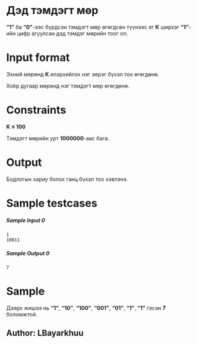 # Дэд тэмдэгт мөр
**“1”** ба **“0”**-ээс бүрдсэн тэмдэгт мөр өгөгдсөн түүнээс яг **К** ширхэг **“1”**-ийн цифр агуулсан дэд тэмдэг мөрийн тоог ол.

# Input format
Эхний мөрөнд **K** илэрхийлэх нэг эерэг бүхэл тоо өгөгдөнө.

Хоёр дугаар мөрөнд нэг тэмдэгт мөр өгөгдөнө.

# Constraints
**K &le; 100**

Тэмдэгт мөрийн урт **1000000**-аас бага.

# Output
Бодлогын хариу болох ганц бүхэл тоо хэвлэнэ.

# Sample testcases
##### Sample Input 0
```
1
10011
```
##### Sample Output 0
```
7
```
# Sample
Дээрх жишээ нь **“1”**, **“10”**, **“100”**, **“001”**, **“01”**, **“1”**, **“1”** гэсэн **7** боломжтой.

## Author: LBayarkhuu